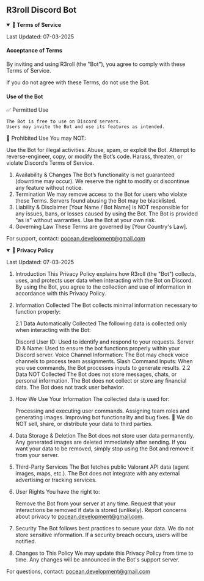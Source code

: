 ## R3roll Discord Bot 

<details open>

<summary><b>📜 Terms of Service</b></summary>


Last Updated: 07-03-2025

#### Acceptance of Terms

By inviting and using R3roll (the "Bot"), you agree to comply with these Terms of Service.

If you do not agree with these Terms, do not use the Bot.

#### Use of the Bot

✅ Permitted Use

    The Bot is free to use on Discord servers.
    Users may invite the Bot and use its features as intended.

🚫 Prohibited Use
You may NOT:

Use the Bot for illegal activities.
Abuse, spam, or exploit the Bot.
Attempt to reverse-engineer, copy, or modify the Bot’s code.
Harass, threaten, or violate Discord’s Terms of Service.

1. Availability & Changes
The Bot’s functionality is not guaranteed (downtime may occur).
We reserve the right to modify or discontinue any feature without notice.
4. Termination
We may remove access to the Bot for users who violate these Terms.
Servers found abusing the Bot may be blacklisted.
5. Liability & Disclaimer
[Your Name / Bot Name] is NOT responsible for any issues, bans, or losses caused by using the Bot.
The Bot is provided "as is" without warranties.
Use the Bot at your own risk.
6. Governing Law
These Terms are governed by [Your Country's Law].

For support, contact: pocean.development@gmail.com

</details>

<details open>

<summary><b>📜 Privacy Policy</b></summary>

Last Updated: 07-03-2025

1. Introduction
This Privacy Policy explains how R3roll (the "Bot") collects, uses, and protects user data when interacting with the Bot on Discord.
By using the Bot, you agree to the collection and use of information in accordance with this Privacy Policy.

2. Information Collected
The Bot collects minimal information necessary to function properly:

    2.1 Data Automatically Collected
    The following data is collected only when interacting with the Bot:

    Discord User ID: Used to identify and respond to your requests.
    Server ID & Name: Used to ensure the bot functions properly within your Discord server.
    Voice Channel Information: The Bot may check voice channels to process team assignments.
    Slash Command Inputs: When you use commands, the Bot processes inputs to generate results.
    2.2 Data NOT Collected
    The Bot does not store messages, chats, or personal information.
    The Bot does not collect or store any financial data.
    The Bot does not track user behavior.
3. How We Use Your Information
    The collected data is used for:

    Processing and executing user commands.
    Assigning team roles and generating images.
    Improving bot functionality and bug fixes.
    🚫 We do NOT sell, share, or distribute your data to third parties.

4. Data Storage & Deletion
The Bot does not store user data permanently.
Any generated images are deleted immediately after sending.
If you want your data to be removed, simply stop using the Bot and remove it from your server.
5. Third-Party Services
The Bot fetches public Valorant API data (agent images, maps, etc.).
The Bot does not integrate with any external advertising or tracking services.
6. User Rights
You have the right to:

    Remove the Bot from your server at any time.
    Request that your interactions be removed if data is stored (unlikely).
    Report concerns about privacy to pocean.development@gmail.com.
7. Security
The Bot follows best practices to secure your data.
We do not store sensitive information.
If a security breach occurs, users will be notified.
8. Changes to This Policy
We may update this Privacy Policy from time to time. Any changes will be announced in the Bot's support server.

For questions, contact: pocean.development@gmail.com
</details>
